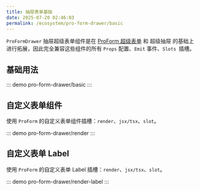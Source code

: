 ```yaml
---
title: 抽屉表单基础
date: 2025-07-20 02:46:03
permalink: /ecosystem/pro-form-drawer/basic
---
```


`ProFormDrawer` 抽屉超级表单组件是在 [ProForm 超级表单](/ecosystem/pro-form/basic) 和 超级抽屉 的基础上进行拓展，因此完全兼容这些组件的所有 `Props` 配置、`Emit` 事件、`Slots `插槽。

## 基础用法

::: demo
pro-form-drawer/basic
:::

## 自定义表单组件

使用 `ProForm` 的自定义表单组件插槽：`render`、`jsx/tsx`、`slot`。

::: demo
pro-form-drawer/render
:::

## 自定义表单 Label

使用 `ProForm` 的自定义表单 Label 插槽：`render`、`jsx/tsx`、`slot`。

::: demo
pro-form-drawer/render-label
:::
